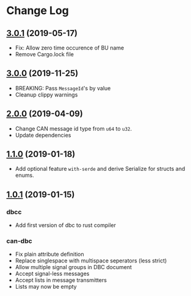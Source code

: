 # Change Log
## [3.0.1](https://github.com/marcelbuesing/can-dbc/tree/3.0.1) (2019-05-17)
- Fix: Allow zero time occurence of BU name
- Remove Cargo.lock file

## [3.0.0](https://github.com/marcelbuesing/can-dbc/tree/3.0.0) (2019-11-25)
- BREAKING: Pass `MessageId`'s by value
- Cleanup clippy warnings

## [2.0.0](https://github.com/marcelbuesing/can-dbc/tree/2.0.0) (2019-04-09)
- Change CAN message id type from `u64` to `u32`.
- Update dependencies

## [1.1.0](https://github.com/marcelbuesing/can-dbc/tree/1.1.0) (2019-01-18)
- Add optional feature `with-serde` and derive Serialize for structs and enums.

## [1.0.1](https://github.com/marcelbuesing/can-dbc/tree/1.0.1) (2019-01-15)

### dbcc
- Add first version of dbc to rust compiler

### can-dbc
- Fix plain attribute definition
- Replace singlespace with multispace seperators (less strict)
- Allow multiple signal groups in DBC document
- Accept signal-less messages
- Accept lists in message transmitters
- Lists may now be empty
